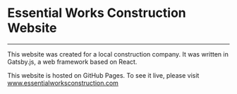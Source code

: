 # Essential Works Construction Website
---
This website was created for a local construction company.
It was written in Gatsby.js, a web framework based on React.

This website is hosted on GitHub Pages.  To see it live, please visit www.essentialworksconstruction.com
